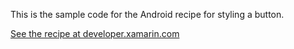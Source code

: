 This is the sample code for the Android recipe for styling a button.

[See the recipe at developer.xamarin.com](http://developer.xamarin.com/recipes/android/resources/general/style_a_button)
